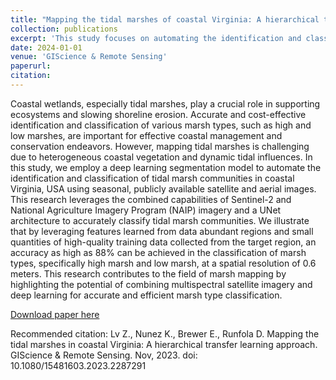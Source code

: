 ```yaml
---
title: "Mapping the tidal marshes of coastal Virginia: A hierarchical transfer learning approach"
collection: publications
excerpt: 'This study focuses on automating the identification and classification of tidal marsh communities in coastal Virginia, USA, using a deep learning segmentation model. Leveraging features learned from data-rich regions and a combination of Sentinel-2 and National Agriculture Imagery Program (NAIP) imagery, the research achieves a high classification accuracy of up to 88% for marsh types, specifically high and low marshes, at a spatial resolution of 0.6 meters.'
date: 2024-01-01
venue: 'GIScience & Remote Sensing'
paperurl: 
citation: 
---
```

Coastal wetlands, especially tidal marshes, play a crucial role in supporting ecosystems and slowing shoreline erosion. Accurate and cost-effective identification and classification of various marsh types, such as high and low marshes, are important for effective coastal management and conservation endeavors. However, mapping tidal marshes is challenging due to heterogeneous coastal vegetation and dynamic tidal influences. In this study, we employ a deep learning segmentation model to automate the identification and classification of tidal marsh communities in coastal Virginia, USA using seasonal, publicly available satellite and aerial images. This research leverages the combined capabilities of Sentinel-2 and National Agriculture Imagery Program (NAIP) imagery and a UNet architecture to accurately classify tidal marsh communities. We illustrate that by leveraging features learned from data abundant regions and small quantities of high-quality training data collected from the target region, an accuracy as high as 88% can be achieved in the classification of marsh types, specifically high marsh and low marsh, at a spatial resolution of 0.6 meters. This research contributes to the field of marsh mapping by highlighting the potential of combining multispectral satellite imagery and deep learning for accurate and efficient marsh type classification.

[Download paper here](http://mirandalv.github.io/files/TGRS_A_2287291.pdf)

Recommended citation: Lv Z., Nunez K., Brewer E., Runfola D. Mapping the tidal marshes in coastal Virginia: A hierarchical transfer learning approach. GIScience & Remote Sensing. Nov, 2023. doi: 10.1080/15481603.2023.2287291